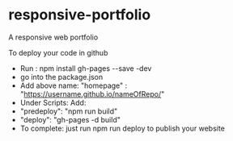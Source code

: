 # responsive-portfolio
A responsive web portfolio

To deploy your code in github
- Run : npm install gh-pages --save -dev
-  go into the package.json
-  Add above name: "homepage" : "https://username.github.io/nameOfRepo/"
-  Under Scripts: Add:
-  "predeploy": "npm run build"
-  "deploy": "gh-pages -d build"
- To complete: just run npm run deploy to publish your website

